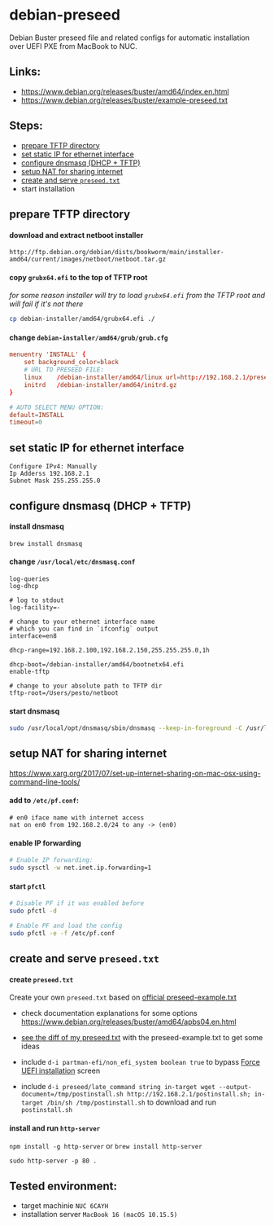 # debian-preseed

Debian Buster preseed file and related configs for automatic installation over UEFI PXE from MacBook to NUC.

## Links:
- https://www.debian.org/releases/buster/amd64/index.en.html
- https://www.debian.org/releases/buster/example-preseed.txt

## Steps:
- [prepare TFTP directory](#prepare-tftp-directory)
- [set static IP for ethernet interface](#set-static-ip-for-ethernet-interface)
- [configure dnsmasq (DHCP + TFTP)](#configure-dnsmasq-dhcp--tftp)
- [setup NAT for sharing internet](#setup-nat-for-sharing-internet)
- [create and serve `preseed.txt`](#create-and-serve-preseedtxt)
- start installation

## prepare TFTP directory
#### download and extract netboot installer
```
http://ftp.debian.org/debian/dists/bookworm/main/installer-amd64/current/images/netboot/netboot.tar.gz
```

#### copy `grubx64.efi` to the top of TFTP root
_for some reason installer will try to load `grubx64.efi` from the TFTP root and will fail if it's not there_

```bash
cp debian-installer/amd64/grubx64.efi ./
```

#### change `debian-installer/amd64/grub/grub.cfg`
  
```conf
menuentry 'INSTALL' {
    set background_color=black
    # URL TO PRESEED FILE:
    linux    /debian-installer/amd64/linux url=http://192.168.2.1/preseed.txt auto=true priority=critical vga=788 --- quiet
    initrd   /debian-installer/amd64/initrd.gz
}

# AUTO SELECT MENU OPTION:
default=INSTALL
timeout=0
```

## set static IP for ethernet interface
```
Configure IPv4: Manually
Ip Adderss 192.168.2.1
Subnet Mask 255.255.255.0
```

## configure dnsmasq (DHCP + TFTP)

#### install dnsmasq
```
brew install dnsmasq
```

#### change `/usr/local/etc/dnsmasq.conf`
```
log-queries 
log-dhcp

# log to stdout
log-facility=-

# change to your ethernet interface name
# which you can find in `ifconfig` output
interface=en8

dhcp-range=192.168.2.100,192.168.2.150,255.255.255.0,1h

dhcp-boot=/debian-installer/amd64/bootnetx64.efi
enable-tftp

# change to your absolute path to TFTP dir
tftp-root=/Users/pesto/netboot
```

#### start dnsmasq
```bash
sudo /usr/local/opt/dnsmasq/sbin/dnsmasq --keep-in-foreground -C /usr/local/etc/dnsmasq.conf
```

## setup NAT for sharing internet 

https://www.xarg.org/2017/07/set-up-internet-sharing-on-mac-osx-using-command-line-tools/

#### add to `/etc/pf.conf`:
```
# en0 iface name with internet access
nat on en0 from 192.168.2.0/24 to any -> (en0)
```

#### enable IP forwarding
```bash
# Enable IP forwarding: 
sudo sysctl -w net.inet.ip.forwarding=1
```

#### start `pfctl`
```bash
# Disable PF if it was enabled before
sudo pfctl -d

# Enable PF and load the config
sudo pfctl -e -f /etc/pf.conf
```

## create and serve `preseed.txt`

#### create `preseed.txt` 

Create your own `preseed.txt` based on [official preseed-example.txt](https://www.debian.org/releases/buster/example-preseed.txt)

- check documentation explanations for some options https://www.debian.org/releases/buster/amd64/apbs04.en.html
- [see the diff of my preseed.txt](https://github.com/vladkosinov/debian-preseed/compare/46507ab...9ce31a0) with the preseed-example.txt to get some ideas
- include `d-i partman-efi/non_efi_system boolean true` 
to bypass [Force UEFI installation](https://askubuntu.com/questions/827545/ubuntu-server-16-from-iso-in-uefi-preseed-file) screen

- include `d-i preseed/late_command string in-target wget --output-document=/tmp/postinstall.sh http://192.168.2.1/postinstall.sh; in-target /bin/sh /tmp/postinstall.sh` to download and run `postinstall.sh`


#### install and run `http-server`
`npm install -g http-server` or `brew install http-server`
  
```
sudo http-server -p 80 .
```

## Tested environment:
- target machinie `NUC 6CAYH`
- installation server `MacBook 16 (macOS 10.15.5)`
